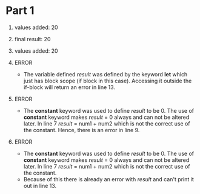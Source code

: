 # Part 1

1. values added: 20
2. final result: 20
3. values added: 20
4. ERROR
   * The variable defined _result_ was defined by the keyword **let** which just has block scope (if block in this case). Accessing it outside the if-block will return an error in line 13. 

5. ERROR
   * The **constant** keyword was used to define _result_ to be 0. The use of **constant** keyword makes _result_ = 0 always and can not be altered later. In line 7 _result_ = num1 + num2 which is not the correct use of the constant. Hence, there is an error in line 9.

6. ERROR
   * The **constant** keyword was used to define _result_ to be 0. The use of **constant** keyword makes _result_ = 0 always and can not be altered later. In line 7 _result_ = num1 + num2 which is not the correct use of the constant. 
   * Because of this there is already an error with _result_ and can't print it out in line 13.



